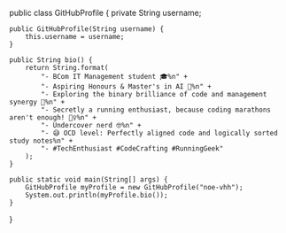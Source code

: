 public class GitHubProfile {
    private String username;

    public GitHubProfile(String username) {
        this.username = username;
    }

    public String bio() {
        return String.format(
            "- BCom IT Management student 🎓%n" +
            "- Aspiring Honours & Master's in AI 🚀%n" +
            "- Exploring the binary brilliance of code and management synergy 💾%n" +
            "- Secretly a running enthusiast, because coding marathons aren't enough! 🏃‍♀️%n" +
            "- Undercover nerd 🤓%n" +
            "- 😅 OCD level: Perfectly aligned code and logically sorted study notes%n" +
            "- #TechEnthusiast #CodeCrafting #RunningGeek"
        );
    }

    public static void main(String[] args) {
        GitHubProfile myProfile = new GitHubProfile("noe-vhh");
        System.out.println(myProfile.bio());
    }
}
